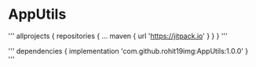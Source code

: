 # AppUtils

'''
allprojects {
		repositories {
			...
			maven { url 'https://jitpack.io' }
		}
	}
 '''


 '''
 dependencies {
	        implementation 'com.github.rohit19img:AppUtils:1.0.0'
	}
 '''
